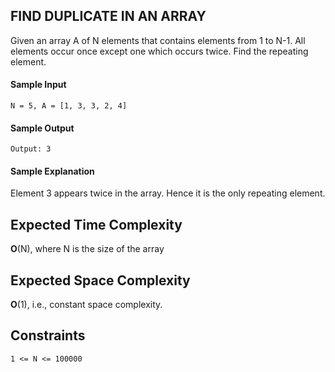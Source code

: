 ## **FIND DUPLICATE IN AN ARRAY**

Given an array A of N elements that contains elements from 1 to N-1. All elements occur once except one which occurs twice. Find the repeating element.

#### **Sample Input**

    N = 5, A = [1, 3, 3, 2, 4]

#### **Sample Output**

    Output: 3

#### **Sample Explanation**

Element 3 appears twice in the array. Hence it is the only repeating element.

## **Expected Time Complexity**

**O**(N), where N is the size of the array

## **Expected Space Complexity**

**O**(1), i.e., constant space complexity.

## **Constraints**

    1 <= N <= 100000
